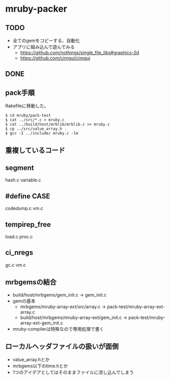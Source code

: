 # mruby-packer
## TODO
- 全てのgemをコピーする、自動化
- アプリに組み込んで遊んでみる
  - https://github.com/nothings/single_file_libs#graphics-2d
  - https://github.com/cimgui/cimgui

## DONE

## pack手順
Rakefileに移動した。

```
$ cd mruby/pack-test
$ cat ../src/*.c > mruby.c
$ cat ../build/host/mrblib/mrblib.c >> mruby.c 
$ cp ../src/value_array.h .
$ gcc -I ../include/ mruby.c -lm
```

## 重複しているコード
## segment
hash.c
variable.c

## #define CASE
codedump.c
vm.c

## tempirep_free
load.c
proc.c

## ci_nregs
gc.c
vm.c

## mrbgemsの結合
- build/host/mrbgems/gem_init.c -> gem_init.c
- gemの基本
  - mrbgems/mruby-array-ext/src/array.c -> pack-test/mruby-array-ext-array.c
  - build/host/mrbgems/mruby-array-ext/gem_init.c -> pack-test/mruby-array-ext-gem_init.c
- mruby-compilerは特殊なので専用処理で書く

## ローカルヘッダファイルの扱いが面倒
- value_array.hとか
- mrbgems以下のtime.hとか
- 1つのアイデアとしてはそのままファイルに流し込んでしまう